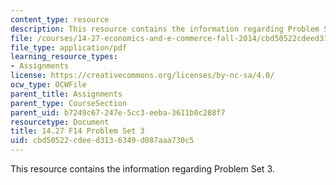 ```yaml
---
content_type: resource
description: This resource contains the information regarding Problem Set 3.
file: /courses/14-27-economics-and-e-commerce-fall-2014/cbd50522cdeed3136349d087aaa730c5_MIT14_27F14_pset3.pdf
file_type: application/pdf
learning_resource_types:
- Assignments
license: https://creativecommons.org/licenses/by-nc-sa/4.0/
ocw_type: OCWFile
parent_title: Assignments
parent_type: CourseSection
parent_uid: b7249c67-247e-5cc3-eeba-3611b0c288f7
resourcetype: Document
title: 14.27 F14 Problem Set 3
uid: cbd50522-cdee-d313-6349-d087aaa730c5
---
```

This resource contains the information regarding Problem Set 3.